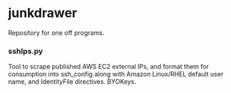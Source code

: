 junkdrawer
==========
Repository for one off programs.

### sshIps.py
Tool to scrape published AWS EC2 external IPs, and format them for consumption into ssh_config along with Amazon Linux/RHEL default user name, and IdentityFile directives. BYOKeys.
